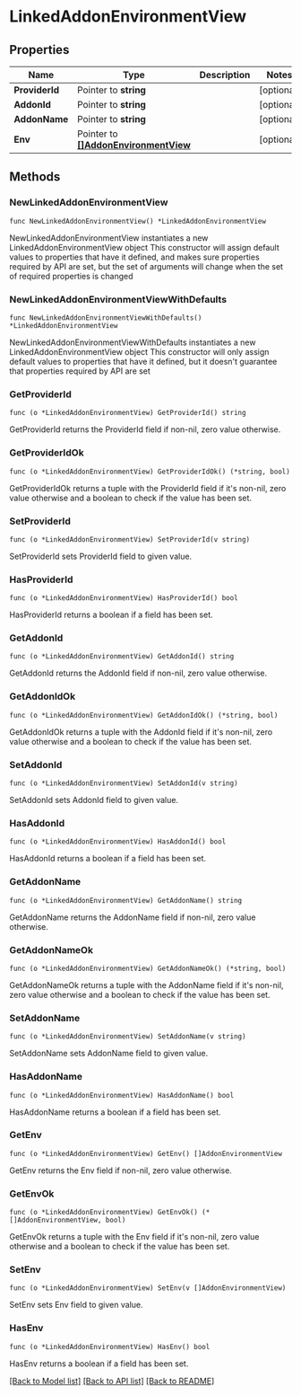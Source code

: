 # LinkedAddonEnvironmentView

## Properties

Name | Type | Description | Notes
------------ | ------------- | ------------- | -------------
**ProviderId** | Pointer to **string** |  | [optional] 
**AddonId** | Pointer to **string** |  | [optional] 
**AddonName** | Pointer to **string** |  | [optional] 
**Env** | Pointer to [**[]AddonEnvironmentView**](AddonEnvironmentView.md) |  | [optional] 

## Methods

### NewLinkedAddonEnvironmentView

`func NewLinkedAddonEnvironmentView() *LinkedAddonEnvironmentView`

NewLinkedAddonEnvironmentView instantiates a new LinkedAddonEnvironmentView object
This constructor will assign default values to properties that have it defined,
and makes sure properties required by API are set, but the set of arguments
will change when the set of required properties is changed

### NewLinkedAddonEnvironmentViewWithDefaults

`func NewLinkedAddonEnvironmentViewWithDefaults() *LinkedAddonEnvironmentView`

NewLinkedAddonEnvironmentViewWithDefaults instantiates a new LinkedAddonEnvironmentView object
This constructor will only assign default values to properties that have it defined,
but it doesn't guarantee that properties required by API are set

### GetProviderId

`func (o *LinkedAddonEnvironmentView) GetProviderId() string`

GetProviderId returns the ProviderId field if non-nil, zero value otherwise.

### GetProviderIdOk

`func (o *LinkedAddonEnvironmentView) GetProviderIdOk() (*string, bool)`

GetProviderIdOk returns a tuple with the ProviderId field if it's non-nil, zero value otherwise
and a boolean to check if the value has been set.

### SetProviderId

`func (o *LinkedAddonEnvironmentView) SetProviderId(v string)`

SetProviderId sets ProviderId field to given value.

### HasProviderId

`func (o *LinkedAddonEnvironmentView) HasProviderId() bool`

HasProviderId returns a boolean if a field has been set.

### GetAddonId

`func (o *LinkedAddonEnvironmentView) GetAddonId() string`

GetAddonId returns the AddonId field if non-nil, zero value otherwise.

### GetAddonIdOk

`func (o *LinkedAddonEnvironmentView) GetAddonIdOk() (*string, bool)`

GetAddonIdOk returns a tuple with the AddonId field if it's non-nil, zero value otherwise
and a boolean to check if the value has been set.

### SetAddonId

`func (o *LinkedAddonEnvironmentView) SetAddonId(v string)`

SetAddonId sets AddonId field to given value.

### HasAddonId

`func (o *LinkedAddonEnvironmentView) HasAddonId() bool`

HasAddonId returns a boolean if a field has been set.

### GetAddonName

`func (o *LinkedAddonEnvironmentView) GetAddonName() string`

GetAddonName returns the AddonName field if non-nil, zero value otherwise.

### GetAddonNameOk

`func (o *LinkedAddonEnvironmentView) GetAddonNameOk() (*string, bool)`

GetAddonNameOk returns a tuple with the AddonName field if it's non-nil, zero value otherwise
and a boolean to check if the value has been set.

### SetAddonName

`func (o *LinkedAddonEnvironmentView) SetAddonName(v string)`

SetAddonName sets AddonName field to given value.

### HasAddonName

`func (o *LinkedAddonEnvironmentView) HasAddonName() bool`

HasAddonName returns a boolean if a field has been set.

### GetEnv

`func (o *LinkedAddonEnvironmentView) GetEnv() []AddonEnvironmentView`

GetEnv returns the Env field if non-nil, zero value otherwise.

### GetEnvOk

`func (o *LinkedAddonEnvironmentView) GetEnvOk() (*[]AddonEnvironmentView, bool)`

GetEnvOk returns a tuple with the Env field if it's non-nil, zero value otherwise
and a boolean to check if the value has been set.

### SetEnv

`func (o *LinkedAddonEnvironmentView) SetEnv(v []AddonEnvironmentView)`

SetEnv sets Env field to given value.

### HasEnv

`func (o *LinkedAddonEnvironmentView) HasEnv() bool`

HasEnv returns a boolean if a field has been set.


[[Back to Model list]](../README.md#documentation-for-models) [[Back to API list]](../README.md#documentation-for-api-endpoints) [[Back to README]](../README.md)


